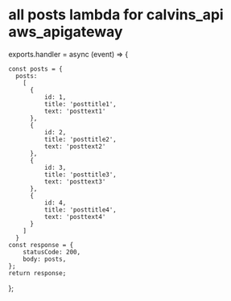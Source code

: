 # all posts lambda for calvins_api aws_apigateway

exports.handler = async (event) => {

    const posts = { 
      posts: 
        [
          {
              id: 1,
              title: 'posttitle1',
              text: 'posttext1'
          },
          {
              id: 2,
              title: 'posttitle2',
              text: 'posttext2'
          },
          {
              id: 3,
              title: 'posttitle3',
              text: 'posttext3'
          },
          {
              id: 4,
              title: 'posttitle4',
              text: 'posttext4'
          }
        ]
      }
    const response = {
        statusCode: 200,
        body: posts,
    };
    return response;
};

